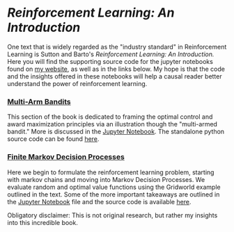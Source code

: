 # *Reinforcement Learning: An Introduction*

One text that is widely regarded as the "industry standard" in Reinforcement Learning is Sutton and Barto's *Reinforcement Learning: An Introduction.* Here you will find the supporting source code for the jupyter notebooks found on [my website](http://people.tamu.edu/~levimcclenny/project/reinforcement-learning/), as well as in the links below. My hope is that the code and the insights offered in these notebooks will help a causal reader better understand the power of reinforcement learning. 

### [Multi-Arm Bandits](http://people.tamu.edu/~levimcclenny/project/reinforcement-learning/Barto_Sutton_RL/Chapter2.html)
This section of the book is dedicated to framing the optimal control and award maximization principles via an illustration though the "multi-armed bandit." More is discussed in the [Jupyter Notebook](Barto_Sutton_RL/Chapter2.html). The standalone python source code can be found [here](https://github.com/levimcclenny/Reinforcement_Learning).

### [Finite Markov Decision Processes](http://people.tamu.edu/~levimcclenny/project/reinforcement-learning/Barto_Sutton_RL/Chapter3.html)
Here we begin to formulate the reinforcement learning problem, starting with markov chains and moving into Markov Decision Processes. We evaluate random and optimal value functions using the Gridworld example outlined in the text. Some of the more important takeaways are outlined in the [Jupyter Notebook](Barto_Sutton_RL/Chapter3.html) file and the source code is available [here](https://github.com/levimcclenny/Reinforcement_Learning).




Obligatory disclaimer: This is not original research, but rather my insights into this incredible book.
